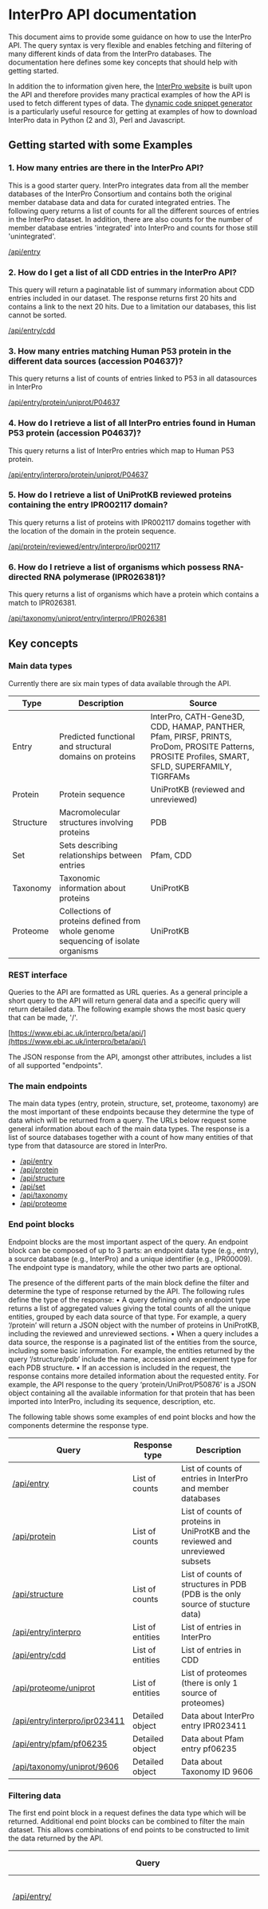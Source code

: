# InterPro API documentation

This document aims to provide some guidance on how to use the InterPro API. The query syntax is very flexible and enables fetching and filtering of many different kinds of data from the InterPro databases. The documentation here defines some key concepts that should help with getting started.

In addition the to information given here, the [InterPro website](https://www.ebi.ac.uk/interpro/beta) is built upon the API and therefore provides many practical examples of how the API is used to fetch different types of data. The [dynamic code snippet generator](https://www.ebi.ac.uk/interpro/beta/job/download/#/entry/InterPro/|accession) is a particularly useful resource for getting at examples of how to download InterPro data in Python (2 and 3), Perl and Javascript.

## Getting started with some Examples
### 1. How many entries are there in the InterPro API?
This is a good starter query. InterPro integrates  data from all the member databases of the InterPro Consortium and contains both the original member database data and data for curated integrated entries. The following query returns a list of counts for all the different sources of entries in the InterPro dataset. In addition, there are also counts for the number of member database entries 'integrated' into InterPro and counts for those still 'unintegrated'.

[/api/entry](https://www.ebi.ac.uk/interpro/beta/api/entry)

### 2. How do I get a list of all CDD entries in the InterPro API?
This query will return a paginatable list of summary information about CDD entries included in our dataset. The response returns first 20 hits and contains a link to the next 20 hits. Due to a limitation our databases, this list cannot be sorted.

[/api/entry/cdd](https://www.ebi.ac.uk/interpro/beta/api/entry/cdd)

### 3. How many entries matching Human P53 protein in the different data sources (accession P04637)?
This query returns a list of counts of entries linked to P53 in all datasources in InterPro

[/api/entry/protein/uniprot/P04637](https://www.ebi.ac.uk/interpro/beta/api/entry/protein/uniprot/P04637)

### 4. How do I retrieve a list of all InterPro entries found in Human P53 protein (accession P04637)?
This query returns a list of InterPro entries which map to Human P53 protein.

[/api/entry/interpro/protein/uniprot/P04637](https://www.ebi.ac.uk/interpro/beta/api/entry/interpro/protein/uniprot/P04637)

### 5. How do I retrieve a list of UniProtKB reviewed proteins containing the entry IPR002117 domain?
This query returns a list of proteins with IPR002117 domains together with the location of the domain in the protein sequence.

[/api/protein/reviewed/entry/interpro/ipr002117](https://www.ebi.ac.uk/interpro/beta/api/protein/reviewed/entry/interpro/ipr002117)

### 6. How do I retrieve a list of organisms which possess RNA-directed RNA polymerase (IPR026381)?
This query returns a list of organisms which have a protein which contains a match to IPR026381.

[/api/taxonomy/uniprot/entry/interpro/IPR026381](https://www.ebi.ac.uk/interpro/beta/api/taxonomy/uniprot/entry/interpro/IPR026381)

## Key concepts

### Main data types
Currently there are six main types of data available through the API.

|Type| Description|Source|
|----|----|----|
|Entry| Predicted functional and structural domains on proteins| InterPro, CATH-Gene3D, CDD, HAMAP, PANTHER, Pfam, PIRSF, PRINTS, ProDom, PROSITE Patterns, PROSITE Profiles, SMART, SFLD, SUPERFAMILY, TIGRFAMs|
|Protein| Protein sequence| UniProtKB (reviewed and unreviewed)|
|Structure| Macromolecular structures involving proteins| PDB|
|Set| Sets describing relationships between entries|Pfam, CDD|
|Taxonomy| Taxonomic information about proteins|UniProtKB|
|Proteome| Collections of proteins defined from whole genome sequencing of isolate organisms|UniProtKB|

### REST interface
Queries to the API are formatted as URL queries. As a general principle a short query to the API will return general
data and a specific query will return detailed data. The following example shows the most basic query that can
be made, '/'.  

[https://www.ebi.ac.uk/interpro/beta/api/](https://www.ebi.ac.uk/interpro/beta/api/)

The JSON response from the API, amongst other attributes, includes a list of all supported "endpoints".


### The main endpoints
The main data types (entry, protein, structure, set, proteome, taxonomy) are the most important of these endpoints because they determine the type of data which will be returned from a query. The URLs below request some general information about each of the main data types. The response is a list of source databases together with a count of how many entities of that type from that datasource are stored in InterPro.

* [/api/entry](https://www.ebi.ac.uk/interpro/beta/api/entry)
* [/api/protein](https://www.ebi.ac.uk/interpro/beta/api/protein)
* [/api/structure](https://www.ebi.ac.uk/interpro/beta/api/structure)
* [/api/set](https://www.ebi.ac.uk/interpro/beta/api/set)
* [/api/taxonomy](https://www.ebi.ac.uk/interpro/beta/api/taxonomy)
* [/api/proteome](https://www.ebi.ac.uk/interpro/beta/api/proteome)


### End point blocks
Endpoint blocks are the most important aspect of the query. An endpoint block can be composed of up to 3 parts: an endpoint data type (e.g., entry), a source database (e.g., InterPro) and a unique identifier (e.g., IPR00009). The endpoint type is mandatory, while the other two parts are optional.

The presence of the different parts of the main block define the filter and determine the type of response returned by the API. The following rules define the type of the response:
• A query defining only an endpoint type returns a list of aggregated values giving the total counts of all the unique entities, grouped by each data source of that type. For example, a query ‘/protein’ will return a JSON object with the number of proteins in UniProtKB, including the reviewed and unreviewed sections.
• When a query includes a data source, the response is a paginated list of the entities from the source, including some basic information. For example, the entities returned by the query ‘/structure/pdb’ include the name, accession and experiment type for each PDB structure.
• If an accession is included in the request, the response contains more detailed information about the requested entity. For example, the API response to the query ‘protein/UniProt/P50876’ is a JSON object containing all the available information for that protein that has been imported into InterPro, including its sequence, description, etc.

The following table shows some examples of end point blocks and how the components determine the response type.

|Query|Response type|Description|
|------|-------|------|
|[/api/entry](https://www.ebi.ac.uk/interpro/beta/api/entry)|List of counts|List of counts of entries in InterPro and member databases|
|[/api/protein](https://www.ebi.ac.uk/interpro/beta/api/protein)|List of counts|List of counts of proteins in UniProtKB and the reviewed and unreviewed subsets|
|[/api/structure](https://www.ebi.ac.uk/interpro/beta/api/structure)|List of counts|List of counts of structures in PDB (PDB is the only source of stucture data)|
|[/api/entry/interpro](https://www.ebi.ac.uk/interpro/beta/api/entry/interpro)|List of entities|List of entries in InterPro|
|[/api/entry/cdd](https://www.ebi.ac.uk/interpro/beta/api/entry/cdd)|List of entities|List of entries in CDD|
|[/api/proteome/uniprot](https://www.ebi.ac.uk/interpro/beta/api/proteome/uniprot)|List of entities|List of proteomes (there is only 1 source of proteomes)|
|[/api/entry/interpro/ipr023411](https://www.ebi.ac.uk/interpro/beta/api/entry/interpro/ipr023411)|Detailed object|Data about InterPro entry IPR023411|
|[/api/entry/pfam/pf06235](https://www.ebi.ac.uk/interpro/beta/api/entry/pfam/pf06235)|Detailed object|Data about Pfam entry pf06235|
|[/api/taxonomy/uniprot/9606](https://www.ebi.ac.uk/interpro/beta/api/taxonomy/uniprot/9606)|Detailed object|Data about Taxonomy ID 9606|

### Filtering data
The first end point block in a request defines the data type which will be returned. Additional end point blocks can be combined to filter the main dataset. This allows combinations of end points to be constructed to limit the data returned by the API.

|Query|Main type|Main source|Main accession|Filter type(s)|Filter source(s)|Filter accession(s)|Response type|Description|
|----|----|----|----|----|---|----|----|----|
|[/api/entry/](https://www.ebi.ac.uk/interpro/beta/api/entry)|entry|-|-|-|-|-|List of counts|List of all entry sources and counts|
|[/api/entry/protein/](https://www.ebi.ac.uk/interpro/beta/api/entry/protein)|entry|-|-|protein|-|-|List of counts|Matches only entries which map to a protein. List of all entry sources and counts + all protein sources and counts|
|[/api/entry/protein/set/](https://www.ebi.ac.uk/interpro/beta/api/entry/protein/set)|entry|-|-|*protein *set|-|-|List of counts|Matches only entries which are members of a set and map to a protein. List of all entry sources and counts + all protein sources and counts + all set sources and counts|
|[/api/entry/protein/set/structure](https://www.ebi.ac.uk/interpro/beta/api/entry/protein/set/structure)|entry|-|-|*protein *set *structure|-|-|List of counts|Matches only those entries which are members of a set and map to a protein which has at lease one structure. List of all entry sources and counts + all protein sources and counts + all set sources and counts + all structure sources and counts|
|[/api/entry/interpro/](https://www.ebi.ac.uk/interpro/beta/api/entry/interpro)|entry|interpro|-|-|-|-|List of entities|List of all entry InterPro entries|
|[/api/entry/interpro/structure](https://www.ebi.ac.uk/interpro/beta/api/entry/interpro/structure)|entry|interpro|-|structure|-|-|List of entities|Matches InterPro entries which map to a protein with a structure. List of all entry InterPro entries together with a structure count|
|[/api/entry/interpro/structure/pdb](https://www.ebi.ac.uk/interpro/beta/api/entry/interpro/structure/pdb)|entry|interpro|-|structure|pdb|-|List of entities|Matches InterPro entries which map to a protein with a structure in PDB. List of all entry InterPro entries with each item containing a list of all PDB structure that it's linked with|
|[/api/protein/reviewed/entry/interpro/ipr002117/taxonomy/uniprot/9606](https://www.ebi.ac.uk/interpro/beta/api/protein/reviewed/entry/interpro/ipr002117/taxonomy/uniprot/9606)|protein|reviewed|-|<ul><li>entry</li><li>taxonomy</li></ul>|<ul><li>interpro</li><li>uniprot</li></ul>|<ul><li>-</li><li>9606</li></ul>|List of entities|Matches InterPro proteins with Taxonomy ID 9606 which contain the InterPro IPR002117 entry. List of proteins|

### On-going issues and future work
Some care needs to be taken when combining filters in order to ensure the desired data is requested. Some queries return lists of results within lists. These 'inner' lists  are limited to a maximum of 20 hits and cannot be paginated. To avoid confusion, we aim to either remove these inner lists or mark them as subsets in future.
